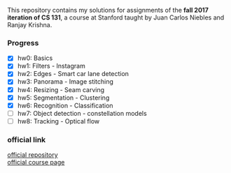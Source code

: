 This repository contains my solutions for assignments of the **fall 2017 iteration of CS 131**, a course at Stanford taught by Juan Carlos Niebles and Ranjay Krishna.

### Progress

- [x] hw0: Basics
- [x] hw1: Filters - Instagram
- [x] hw2: Edges - Smart car lane detection
- [x] hw3: Panorama - Image stitching
- [x] hw4: Resizing - Seam carving
- [x] hw5: Segmentation - Clustering
- [x] hw6: Recognition - Classification
- [ ] hw7: Object detection - constellation models
- [ ] hw8: Tracking - Optical flow

### official link

[official repository](https://github.com/StanfordVL/CS131_release)
</br>
[official course page](http://vision.stanford.edu/teaching/cs131_fall1718/)